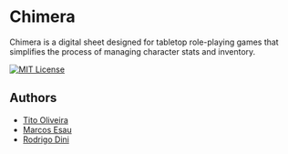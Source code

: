 # Chimera

Chimera is a digital sheet designed for tabletop role-playing games that simplifies the process of managing character stats and inventory.

[![MIT License](https://img.shields.io/badge/License-MIT-green.svg)](https://choosealicense.com/licenses/mit/)

## Authors

- [Tito Oliveira](https://www.github.com/Panemiko)
- [Marcos Esau](https://www.github.com/MarcosEsau)
- [Rodrigo Dini](https://www.github.com/Rodrik227)
